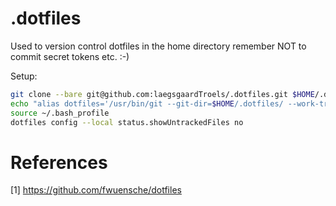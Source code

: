 # .dotfiles

Used to version control dotfiles in the home directory remember NOT to commit secret tokens etc. :-)

Setup:

```bash
git clone --bare git@github.com:laegsgaardTroels/.dotfiles.git $HOME/.dotfiles
echo "alias dotfiles='/usr/bin/git --git-dir=$HOME/.dotfiles/ --work-tree=$HOME'" >> $HOME/.bash_profile
source ~/.bash_profile
dotfiles config --local status.showUntrackedFiles no
```

# References

  [1] https://github.com/fwuensche/dotfiles
